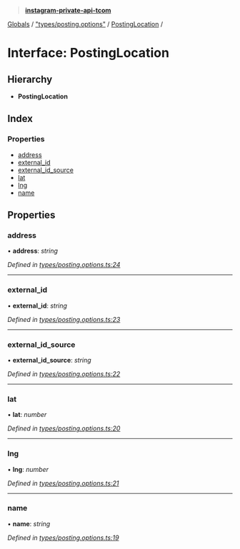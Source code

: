 > **[instagram-private-api-tcom](../README.md)**

[Globals](../README.md) / ["types/posting.options"](../modules/_types_posting_options_.md) / [PostingLocation](_types_posting_options_.postinglocation.md) /

# Interface: PostingLocation

## Hierarchy

* **PostingLocation**

## Index

### Properties

* [address](_types_posting_options_.postinglocation.md#address)
* [external_id](_types_posting_options_.postinglocation.md#external_id)
* [external_id_source](_types_posting_options_.postinglocation.md#external_id_source)
* [lat](_types_posting_options_.postinglocation.md#lat)
* [lng](_types_posting_options_.postinglocation.md#lng)
* [name](_types_posting_options_.postinglocation.md#name)

## Properties

###  address

• **address**: *string*

*Defined in [types/posting.options.ts:24](https://github.com/cuonglnhust/instagram-private-api-tcom/blob/3e16058/src/types/posting.options.ts#L24)*

___

###  external_id

• **external_id**: *string*

*Defined in [types/posting.options.ts:23](https://github.com/cuonglnhust/instagram-private-api-tcom/blob/3e16058/src/types/posting.options.ts#L23)*

___

###  external_id_source

• **external_id_source**: *string*

*Defined in [types/posting.options.ts:22](https://github.com/cuonglnhust/instagram-private-api-tcom/blob/3e16058/src/types/posting.options.ts#L22)*

___

###  lat

• **lat**: *number*

*Defined in [types/posting.options.ts:20](https://github.com/cuonglnhust/instagram-private-api-tcom/blob/3e16058/src/types/posting.options.ts#L20)*

___

###  lng

• **lng**: *number*

*Defined in [types/posting.options.ts:21](https://github.com/cuonglnhust/instagram-private-api-tcom/blob/3e16058/src/types/posting.options.ts#L21)*

___

###  name

• **name**: *string*

*Defined in [types/posting.options.ts:19](https://github.com/cuonglnhust/instagram-private-api-tcom/blob/3e16058/src/types/posting.options.ts#L19)*